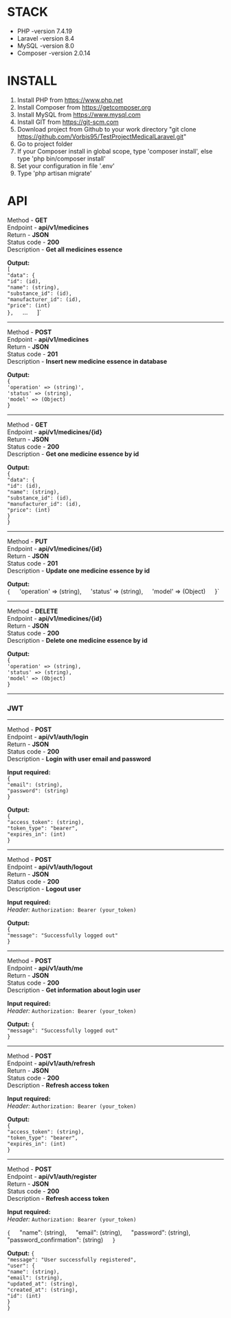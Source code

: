 STACK
============================================
* PHP -version 7.4.19
* Laravel -version 8.4
* MySQL -version 8.0
* Composer -version 2.0.14

INSTALL
============================================
1. Install PHP from https://www.php.net
2. Install Composer from https://getcomposer.org
3. Install MySQL from https://www.mysql.com
4. Install GIT from https://git-scm.com
5. Download project from Github to your work directory "git clone https://github.com/Vorbis95/TestProjectMedicalLaravel.git"
6. Go to project folder
7. If your Сomposer install in global scope, type 'composer install', else type 'php bin/composer install'
8. Set your configuration in file '.env'
9. Type 'php artisan migrate'

API
============================================

Method - **GET**  
Endpoint - **api/v1/medicines**  
Return - **JSON**  
Status code - **200**  
Description - **Get all medicines essence**

**Output:**  
`[`   
   `"data": {`  
        `"id": (id),`  
        `"name": (string),`  
        `"substance_id": (id),`  
        `"manufacturer_id": (id),`  
        `"price": (int)`  
    `},  
   `...`  
`]`

***

Method - **POST**  
Endpoint - **api/v1/medicines**  
Return - **JSON**  
Status code - **201**  
Description - **Insert new medicine essence in database**

**Output:**  
`{`  
   `'operation' => (string)',`  
   `'status' => (string),`  
   `'model' => (Object)`  
`}`

***

Method - **GET**  
Endpoint - **api/v1/medicines/{id}**  
Return - **JSON**  
Status code - **200**  
Description - **Get one medicine essence by id**

**Output:**  
`{`  
   `"data": {`  
      `"id": (id),`  
      `"name": (string),`  
      `"substance_id": (id),`  
      `"manufacturer_id": (id),`  
      `"price": (int)`  
   `}`  
`}`

***

Method - **PUT**  
Endpoint - **api/v1/medicines/{id}**  
Return - **JSON**  
Status code - **201**  
Description - **Update one medicine essence by id**

**Output:**  
`{  
   `'operation' => (string),`  
   `'status' => (string),`  
   `'model' => (Object)`  
`}`

***

Method - **DELETE**  
Endpoint - **api/v1/medicines/{id}**  
Return - **JSON**  
Status code - **200**  
Description - **Delete one medicine essence by id**

**Output:**  
`{`  
   `'operation' => (string),`  
   `'status' => (string),`  
   `'model' => (Object)`  
`}`

***
### JWT ###

***
Method - **POST**  
Endpoint - **api/v1/auth/login**  
Return - **JSON**  
Status code - **200**  
Description - **Login with user email and password**

**Input required:**  
`{`  
   `"email": (string),`  
   `"password": (string)`  
`}`

**Output:**  
`{`  
    `"access_token": (string),`  
    `"token_type": "bearer",`  
    `"expires_in": (int)`  
`}`

***

Method - **POST**  
Endpoint - **api/v1/auth/logout**  
Return - **JSON**  
Status code - **200**  
Description - **Logout user**

**Input required:**  
*Header:*
   `Authorization: Bearer (your_token)`

**Output:**  
`{`  
    `"message": "Successfully logged out"`  
`}`  

***

Method - **POST**  
Endpoint - **api/v1/auth/me**  
Return - **JSON**  
Status code - **200**  
Description - **Get information about login user**

**Input required:**  
*Header:*
   `Authorization: Bearer (your_token)`

**Output:**
`{`  
    `"message": "Successfully logged out"`  
`}`

***

Method - **POST**  
Endpoint - **api/v1/auth/refresh**  
Return - **JSON**  
Status code - **200**  
Description - **Refresh access token**  

**Input required:**  
*Header:*
   `Authorization: Bearer (your_token)`

**Output:**  
`{`  
    `"access_token": (string),`  
    `"token_type": "bearer",`  
    `"expires_in": (int)`  
`}`

***

Method - **POST**  
Endpoint - **api/v1/auth/register**  
Return - **JSON**  
Status code - **200**  
Description - **Refresh access token**  

**Input required:**  
*Header:*
   `Authorization: Bearer (your_token)`

`{  
   `"name": (string),`  
   `"email": (string),`  
   `"password": (string),`  
   `"password_confirmation": (string)`  
}`

**Output:**
`{`  
    `"message": "User successfully registered",`  
    `"user": {`  
        `"name": (string),`  
        `"email": (string),`  
        `"updated_at": (string),`  
        `"created_at": (string),`  
        `"id": (int)`  
    `}`  
`}`  